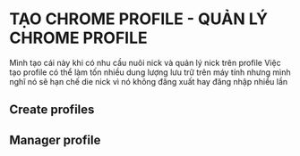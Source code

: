 # TẠO CHROME PROFILE - QUẢN LÝ CHROME PROFILE
Mình tạo cái này khi có nhu cầu nuôi nick và quản lý nick trên profile
Việc tạo profile có thể làm tốn nhiều dung lượng lưu trữ trên máy tính
nhưng mình nghĩ nó sẽ hạn chế die nick vì nó không đăng xuất hay đăng nhập
nhiều lần
## Create profiles
## Manager profile